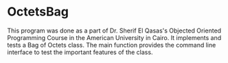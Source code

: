 # OctetsBag

This program was done as a part of Dr. Sherif El Qasas's Objected Oriented Programming Course in the American University in Cairo. It implements and tests a Bag of Octets class. The main function provides the command line interface to test the important features of the class.